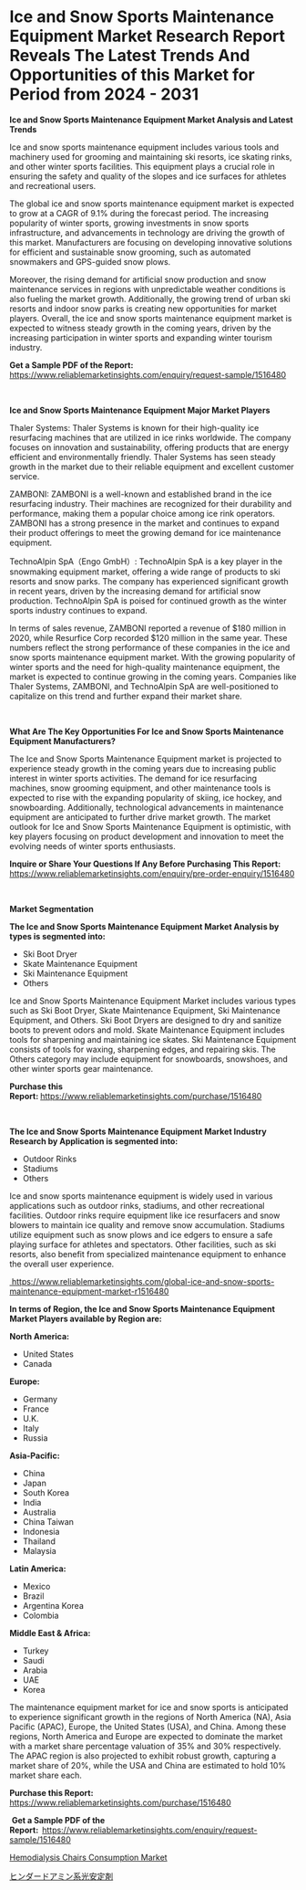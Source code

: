 <p><h1>Ice and Snow Sports Maintenance Equipment Market Research Report Reveals The Latest Trends And Opportunities of this Market for Period from 2024 - 2031</h1></p><p><strong>Ice and Snow Sports Maintenance Equipment Market Analysis and Latest Trends</strong></p>
<p><p>Ice and snow sports maintenance equipment includes various tools and machinery used for grooming and maintaining ski resorts, ice skating rinks, and other winter sports facilities. This equipment plays a crucial role in ensuring the safety and quality of the slopes and ice surfaces for athletes and recreational users.</p><p>The global ice and snow sports maintenance equipment market is expected to grow at a CAGR of 9.1% during the forecast period. The increasing popularity of winter sports, growing investments in snow sports infrastructure, and advancements in technology are driving the growth of this market. Manufacturers are focusing on developing innovative solutions for efficient and sustainable snow grooming, such as automated snowmakers and GPS-guided snow plows.</p><p>Moreover, the rising demand for artificial snow production and snow maintenance services in regions with unpredictable weather conditions is also fueling the market growth. Additionally, the growing trend of urban ski resorts and indoor snow parks is creating new opportunities for market players. Overall, the ice and snow sports maintenance equipment market is expected to witness steady growth in the coming years, driven by the increasing participation in winter sports and expanding winter tourism industry.</p></p>
<p><strong>Get a Sample PDF of the Report:&nbsp;</strong> <a href="https://www.reliablemarketinsights.com/enquiry/request-sample/1516480">https://www.reliablemarketinsights.com/enquiry/request-sample/1516480</a></p>
<p>&nbsp;</p>
<p><strong>Ice and Snow Sports Maintenance Equipment Major Market Players</strong></p>
<p><p>Thaler Systems: Thaler Systems is known for their high-quality ice resurfacing machines that are utilized in ice rinks worldwide. The company focuses on innovation and sustainability, offering products that are energy efficient and environmentally friendly. Thaler Systems has seen steady growth in the market due to their reliable equipment and excellent customer service.</p><p>ZAMBONI: ZAMBONI is a well-known and established brand in the ice resurfacing industry. Their machines are recognized for their durability and performance, making them a popular choice among ice rink operators. ZAMBONI has a strong presence in the market and continues to expand their product offerings to meet the growing demand for ice maintenance equipment.</p><p>TechnoAlpin SpA（Engo GmbH）: TechnoAlpin SpA is a key player in the snowmaking equipment market, offering a wide range of products to ski resorts and snow parks. The company has experienced significant growth in recent years, driven by the increasing demand for artificial snow production. TechnoAlpin SpA is poised for continued growth as the winter sports industry continues to expand.</p><p>In terms of sales revenue, ZAMBONI reported a revenue of $180 million in 2020, while Resurfice Corp recorded $120 million in the same year. These numbers reflect the strong performance of these companies in the ice and snow sports maintenance equipment market. With the growing popularity of winter sports and the need for high-quality maintenance equipment, the market is expected to continue growing in the coming years. Companies like Thaler Systems, ZAMBONI, and TechnoAlpin SpA are well-positioned to capitalize on this trend and further expand their market share.</p></p>
<p>&nbsp;</p>
<p><strong>What Are The Key Opportunities For Ice and Snow Sports Maintenance Equipment Manufacturers?</strong></p>
<p><p>The Ice and Snow Sports Maintenance Equipment market is projected to experience steady growth in the coming years due to increasing public interest in winter sports activities. The demand for ice resurfacing machines, snow grooming equipment, and other maintenance tools is expected to rise with the expanding popularity of skiing, ice hockey, and snowboarding. Additionally, technological advancements in maintenance equipment are anticipated to further drive market growth. The market outlook for Ice and Snow Sports Maintenance Equipment is optimistic, with key players focusing on product development and innovation to meet the evolving needs of winter sports enthusiasts.</p></p>
<p><strong>Inquire or Share Your Questions If Any Before Purchasing This Report:</strong> <a href="https://www.reliablemarketinsights.com/enquiry/pre-order-enquiry/1516480">https://www.reliablemarketinsights.com/enquiry/pre-order-enquiry/1516480</a></p>
<p>&nbsp;</p>
<p><strong>Market Segmentation</strong></p>
<p><strong>The Ice and Snow Sports Maintenance Equipment Market Analysis by types is segmented into:</strong></p>
<p><ul><li>Ski Boot Dryer</li><li>Skate Maintenance Equipment</li><li>Ski Maintenance Equipment</li><li>Others</li></ul></p>
<p><p>Ice and Snow Sports Maintenance Equipment Market includes various types such as Ski Boot Dryer, Skate Maintenance Equipment, Ski Maintenance Equipment, and Others. Ski Boot Dryers are designed to dry and sanitize boots to prevent odors and mold. Skate Maintenance Equipment includes tools for sharpening and maintaining ice skates. Ski Maintenance Equipment consists of tools for waxing, sharpening edges, and repairing skis. The Others category may include equipment for snowboards, snowshoes, and other winter sports gear maintenance.</p></p>
<p><strong>Purchase this Report:&nbsp;</strong><a href="https://www.reliablemarketinsights.com/purchase/1516480">https://www.reliablemarketinsights.com/purchase/1516480</a></p>
<p>&nbsp;</p>
<p><strong>The Ice and Snow Sports Maintenance Equipment Market Industry Research by Application is segmented into:</strong></p>
<p><ul><li>Outdoor Rinks</li><li>Stadiums</li><li>Others</li></ul></p>
<p><p>Ice and snow sports maintenance equipment is widely used in various applications such as outdoor rinks, stadiums, and other recreational facilities. Outdoor rinks require equipment like ice resurfacers and snow blowers to maintain ice quality and remove snow accumulation. Stadiums utilize equipment such as snow plows and ice edgers to ensure a safe playing surface for athletes and spectators. Other facilities, such as ski resorts, also benefit from specialized maintenance equipment to enhance the overall user experience.</p></p>
<p><a href="https://www.reliablemarketinsights.com/global-ice-and-snow-sports-maintenance-equipment-market-r1516480">&nbsp;https://www.reliablemarketinsights.com/global-ice-and-snow-sports-maintenance-equipment-market-r1516480</a></p>
<p><strong>In terms of Region, the Ice and Snow Sports Maintenance Equipment Market Players available by Region are:</strong></p>
<p>
    <p> <strong> North America: </strong>
        <ul>
            <li>United States</li>
            <li>Canada</li>
        </ul>
        </p> 
    <p> <strong> Europe: </strong>
        <ul>
            <li>Germany</li>
            <li>France</li>
            <li>U.K.</li>
            <li>Italy</li>
            <li>Russia</li>
        </ul>
        </p> 
    <p> <strong> Asia-Pacific: </strong>
        <ul>
            <li>China</li>
            <li>Japan</li>
            <li>South Korea</li>
            <li>India</li>
            <li>Australia</li>
            <li>China Taiwan</li>
            <li>Indonesia</li>
            <li>Thailand</li>
            <li>Malaysia</li>
        </ul>
        </p> 
    <p> <strong> Latin America: </strong>
        <ul>
            <li>Mexico</li>
            <li>Brazil</li>
            <li>Argentina Korea</li>
            <li>Colombia</li>
        </ul>
        </p> 
    <p> <strong> Middle East & Africa: </strong>
        <ul>
            <li>Turkey</li>
            <li>Saudi</li>
            <li>Arabia</li>
            <li>UAE</li>
            <li>Korea</li>
        </ul>
    </p>
    </p>
<p><p>The maintenance equipment market for ice and snow sports is anticipated to experience significant growth in the regions of North America (NA), Asia Pacific (APAC), Europe, the United States (USA), and China. Among these regions, North America and Europe are expected to dominate the market with a market share percentage valuation of 35% and 30% respectively. The APAC region is also projected to exhibit robust growth, capturing a market share of 20%, while the USA and China are estimated to hold 10% market share each.</p></p>
<p><strong>Purchase this Report: </strong><a href="https://www.reliablemarketinsights.com/purchase/1516480">https://www.reliablemarketinsights.com/purchase/1516480</a></p>
<p>&nbsp;<strong>Get a Sample PDF of the Report:&nbsp;&nbsp;</strong><a href="https://www.reliablemarketinsights.com/enquiry/request-sample/1516480">https://www.reliablemarketinsights.com/enquiry/request-sample/1516480</a></p>
<p><strong></strong></p>
<p><p><a href="https://issuu.com/reportprime-2/docs/hemodialysis-chairs-consumption-market-size-2030.p">Hemodialysis Chairs Consumption Market</a></p><p><a href="https://github.com/nxboeu02965442/Market-Research-Report-List-3/blob/main/7763557189468.md">ヒンダードアミン系光安定剤</a></p></p>